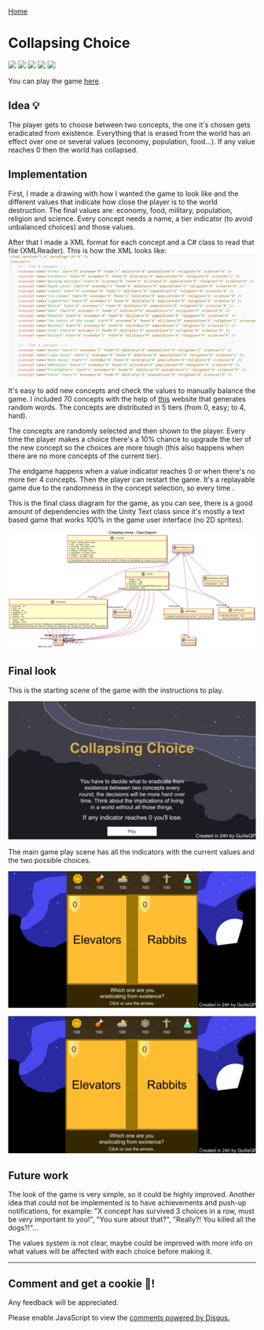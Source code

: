 [Home](../index.md)

# Collapsing Choice
![](https://img.shields.io/badge/Game_Engine-Unity-blue.svg) ![](https://img.shields.io/badge/UI-GIMP-blue.svg) ![](https://img.shields.io/badge/Energy-Coffee-brown.svg) ![](https://img.shields.io/badge/Updated-29_sept_2019-a) ![](https://img.shields.io/badge/-Made_in_24h-orange)

You can play the game [here](https://guilleqp.github.io/gamedev/collapsing_choice/index.html).

## Idea 💡
The player gets to choose between two concepts, the one it's chosen gets eradicated from existence. Everything that is erased from the world has an effect over one or several values (economy, population, food...). If any value reaches 0 then the world has collapsed.

## Implementation
First, I made a drawing with how I wanted the game to look like and the different values that indicate how close the player is to the world destruction. The final values are: economy, food, military, population, religion and science. Every concept needs a name, a tier indicator (to avoid unbalanced choices) and those values.

After that I made a XML format for each concept and a C# class to read that file (XMLReader). This is how the XML looks like:
![](images/ccxml.png)

It's easy to add new concepts and check the values to manually balance the game. I included 70 concepts with the help of [this](https://randomwordgenerator.com/) website that generates random words. The concepts are distributed in 5 tiers (from 0, easy; to 4, hard).

The concepts are randomly selected and then shown to the player. Every time the player makes a choice there's a 10% chance to upgrade the tier of the new concept so the choices are more tough (this also happens when there are no more concepts of the current tier). 

The endgame happens when a value indicator reaches 0 or when there's no more tier 4 concepts. Then the player can restart the game. It's a replayable game due to the randomness in the concept selection, so every time .

This is the final class diagram for the game, as you can see, there is a good amount of dependencies with the Unity Text class since it's mostly a text based game that works 100% in the game user interface (no 2D sprites).

![](images/cc3.png)

## Final look
This is the starting scene of the game with the instructions to play.

![](images/cc1.png)

The main game play scene has all the indicators with the current values and the two possible choices.

![](images/cc2.png)

![](gifs/cc.gif)

## Future work
The look of the game is very simple, so it could be highly improved. Another idea that could not be implemented is to have achievements and push-up notifications, for example: "X concept has survived 3 choices in a row, must be very important to you!", "You sure about that?", "Really?! You killed all the dogs?!"...

The values system is not clear, maybe could be improved with more info on what values will be affected with each choice before making it.

* * *
## <a name="comments"></a> Comment and get a cookie 🍪!
Any feedback will be appreciated.

<div id="disqus_thread"></div>
<script>
    (function() {  // REQUIRED CONFIGURATION VARIABLE: EDIT THE SHORTNAME BELOW
        var d = document, s = d.createElement('script');
        
        s.src = 'https://guilleqp.disqus.com/embed.js'; 
        
        s.setAttribute('data-timestamp', +new Date());
        (d.head || d.body).appendChild(s);
    })();
</script>
<noscript>Please enable JavaScript to view the <a href="https://disqus.com/?ref_noscript" rel="nofollow">comments powered by Disqus.</a></noscript>
